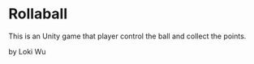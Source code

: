 # Rollaball

This is an Unity game that player control the ball and collect the points.

by Loki Wu
